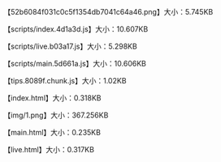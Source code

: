 【52b6084f031c0c5f1354db7041c64a46.png】大小：5.745KB

【scripts/index.4d1a3d.js】大小：10.607KB

【scripts/live.b03a17.js】大小：5.298KB

【scripts/main.5d661a.js】大小：10.606KB

【tips.8089f.chunk.js】大小：1.02KB

【index.html】大小：0.318KB

【img/1.png】大小：367.256KB

【main.html】大小：0.235KB

【live.html】大小：0.317KB